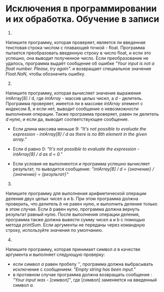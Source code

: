 # Исключения в программировании и их обработка. Обучение в записи
1. 
Напишите программу, которая проверяет, является ли введенная текстовая строка числом с плавающей точкой - float.
Программа пытается преобразовать введенную строку в число float, и если это успешно, она выводит полученное число.
Если преобразование не удалось, программа выдаёт сообщение об ошибке
_"Your input is not a float number. Please, try again"._
и возвращает специальное значение _Float.NaN_, чтобы обозначить ошибку.

2. 
Напишите программу, которая вычисляет значение выражения intArray[8] / d, где _intArray_ - массив целых чисел, а _d_ - делитель.
Программа проверяет, имеется ли в массиве _intArray_ элемент с индексом 8, и если нет, выводит сообщение о невозможности выполнения операции.
Также программа проверяет, равен ли делитель _d_ нулю, и если да, выводит соответствующее сообщение.

- Если длина массива меньше 9: _"It's not possible to evaluate the expression - intArray[8] / d as there is no 8th element in the given array."_

- Если d равно 0: _"It's not possible to evaluate the expression - intArray[8] / d as d = 0."_

- Если условия не выполняются и программа успешно вычисляет результат, то выводится сообщение: _"intArray[8] / d = {значение} / {значение} = {результат}"_

3. 
Напишите программу для выполнения арифметической операции деления двух целых чисел a и b.
При этом программа должна проверить, что делитель _b_ не равен нулю, и выполнить деление только в этом случае.
Если _b_ равен нулю, программа должна вернуть результат равный нулю.
После выполнения операции деления, программа также должна вывести сумму чисел a и b с помощью метода _printSum_.
Если аргументы не переданы через командную строку, используйте значения по умолчанию.

4. 
Напишите программу, которая принимает символ _a_ в качестве аргумента и выполняет следующую проверку:
- если символ _a_ равен пробелу '', программа должна выбрасывать исключение с сообщением: _"Empty string has been input."_
- в противном случае программа должна возвращать сообщение : _"Your input was - [символ]"_, где [символ] заменяется на введенный символ _a_.


